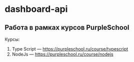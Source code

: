 # dashboard-api

## Работа в рамках курсов PurpleSchool

Курсы: 
1. Type Script — https://purpleschool.ru/course/typescript
2. NodeJs — https://purpleschool.ru/course/nodejs
